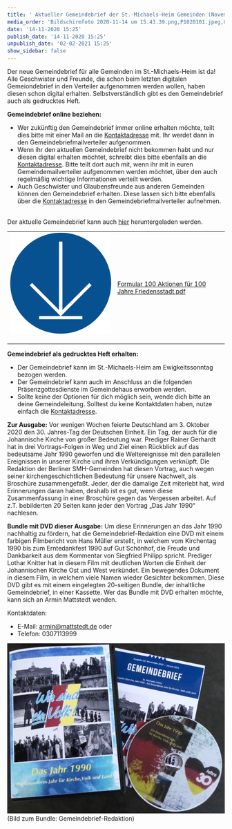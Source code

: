 ```yaml
---
title: ' Aktueller Gemeindebrief der St.-Michaels-Heim Gemeinden (November 2020)'
media_order: 'Bildschirmfoto 2020-11-14 um 15.43.39.png,P1020101.jpeg,Gemeindebrief 53_Digital.pdf,icon_herunterladen.png'
date: '14-11-2020 15:25'
publish_date: '14-11-2020 15:25'
unpublish_date: '02-02-2021 15:25'
show_sidebar: false
---
```


Der neue Gemeindebrief für alle Gemeinden im St.-Michaels-Heim ist da! Alle Geschwister und Freunde, die schon beim letzten digitalen Gemeiondebrief in den Verteiler aufgenommen werden wollen, haben diesen schon digital erhalten. Selbstverständlich gibt es den Gemeindebrief auch als gedrucktes Heft.

**Gemeindebrief online beziehen:**
* Wer zukünftig den Gemeindebrief immer online erhalten möchte, teilt dies bitte mit einer Mail an die [Kontaktadresse](https://smh-gemeinden.de/kontakt) mit. Ihr werdet dann in den Gemeindebriefmailverteiler aufgenommen.
* Wenn ihr den aktuellen Gemeindebrief nicht bekommen habt und nur diesen digital erhalten möchtet, schreibt dies bitte ebenfalls an die [Kontaktadresse](https://smh-gemeinden.de/kontakt). Bitte teilt dort auch mit, wenn ihr mit in euren Gemeindemailverteiler aufgenommen werden möchtet, über den auch regelmäßig wichtige Informationen verteilt werden.
* Auch Geschwister und Glaubensfreunde aus anderen Gemeinden können den Gemeindebrief erhalten. Diese lassen sich bitte ebenfalls über die [Kontaktadresse](https://smh-gemeinden.de/kontakt) in den Gemeindebriefmailverteiler aufnehmen.

<br>Der aktuelle Gemeindebrief kann auch [hier](Gemeindebrief%2053_Digital.pdf) heruntergeladen werden.<br>

|  |  |
| ------ | ----------- |
| [![](icon_herunterladen.png?cropResize=100,100)](Gemeindebrief%2053_Digital.pdf)<font color="white">.     .</font> | [Formular 100 Aktionen für 100 Jahre Friedensstadt.pdf](Gemeindebrief%2053_Digital.pdf) |

**Gemeindebrief als gedrucktes Heft erhalten:**
* Der Gemeindebrief kann im St.-Michaels-Heim am Ewigkeitssonntag bezogen werden.
* Der Gemeindebrief kann auch im Anschluss an die folgenden Präsenzgottesdienste im Gemeindehaus erworben werden.
* Sollte keine der Optionen für dich möglich sein, wende dich bitte an deine Gemeindeleitung. Solltest du keine Kontaktdaten haben, nutze einfach die [Kontaktadresse](https://smh-gemeinden.de/kontakt).

**Zur Ausgabe:**
Vor wenigen Wochen feierte Deutschland am 3. Oktober 2020 den 30. Jahres-Tag der Deutschen Einheit. 
Ein Tag, der auch für die Johannische Kirche von großer Bedeutung war. Prediger Rainer Gerhardt
hat in drei Vortrags-Folgen in Weg und Ziel einen Rückblick auf das bedeutsame Jahr 1990 geworfen und
die Weltereignisse mit den parallelen Ereignissen in unserer Kirche und ihren Verkündigungen verknüpft. Die Redaktion der Berliner SMH-Gemeinden hat diesen Vortrag, auch wegen seiner kirchengeschichtlichen Bedeutung für unsere Nachwelt, als Broschüre zusammengefaßt. Jeder, der die damalige Zeit miterlebt hat, wird  Erinnerungen daran haben, deshalb ist es gut, wenn diese Zusammenfassung in einer Broschüre gegen das Vergessen arbeitet. Auf z.T. bebilderten 20 Seiten kann jeder den Vortrag „Das Jahr 1990“ nachlesen.

**Bundle mit DVD dieser Ausgabe:**
Um diese Erinnerungen an das Jahr 1990 nachhaltig zu fördern, hat die Gemeindebrief-Redaktion eine DVD mit einem farbigen Filmbericht von Hans Müller erstellt, in welchem vom Kirchentag 1990 bis zum Erntedankfest 1990 auf Gut Schönhof, die Freude und Dankbarkeit aus dem Kommentar von Siegfried Philipp spricht. Prediger Lothar Knitter hat in diesem Film mit deutlichen Worten die Einheit der Johannischen Kirche Ost und West verkündet. Ein bewegendes Dokument in diesem Film, in welchem viele Namen wieder Gesichter bekommen.
Diese DVD gibt es mit einem eingelegten 20-seitigen Bundle, der inhaltliche Gemeindebrief, in einer Kassette. Wer das Bundle mit DVD erhalten möchte, kann sich an Armin Mattstedt wenden.

Kontaktdaten:
* E-Mail: armin@mattstedt.de oder
* Telefon: 0307113999

![](P1020101.jpeg)
(Bild zum Bundle: Gemeindebrief-Redaktion)